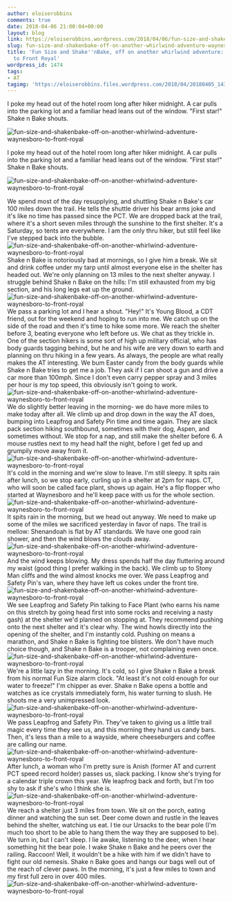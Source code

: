 ```yaml
---
author: eloiserobbins
comments: true
date: 2018-04-06 21:00:04+00:00
layout: blog
link: https://eloiserobbins.wordpress.com/2018/04/06/fun-size-and-shakenbake-off-on-another-whirlwind-adventure-waynesboro-to-front-royal/
slug: fun-size-and-shakenbake-off-on-another-whirlwind-adventure-waynesboro-to-front-royal
title: 'Fun Size and Shake''nBake, off on another whirlwind adventure: Waynesboro
  to Front Royal'
wordpress_id: 1474
tags:
- AT
tagimg: 'https://eloiserobbins.files.wordpress.com/2018/04/20180405_143006.jpg'
---
```


I poke my head out of the hotel room long after hiker midnight. A car pulls into the parking lot and a familiar head leans out of the window. "First star!" Shake n Bake shouts. 


![fun-size-and-shakenbake-off-on-another-whirlwind-adventure-waynesboro-to-front-royal](https://eloiserobbins.files.wordpress.com/2018/04/20180405_143006.jpg)
 
I poke my head out of the hotel room long after hiker midnight. A car pulls into the parking lot and a familiar head leans out of the window. "First star!" Shake n Bake shouts. 
 
![fun-size-and-shakenbake-off-on-another-whirlwind-adventure-waynesboro-to-front-royal](https://eloiserobbins.files.wordpress.com/2018/04/20180331_152744.jpg)

We spend most of the day resupplying, and shuttling Shake n Bake's car 100 miles down the trail. He tells the shuttle driver his bear arms joke and it's like no time has passed since the PCT. We are dropped back at the trail, where it's a short seven miles through the sunshine to the first shelter. It's a Saturday, so tents are everywhere. I am the only thru hiker, but still feel like I've stepped back into the bubble.
![fun-size-and-shakenbake-off-on-another-whirlwind-adventure-waynesboro-to-front-royal](https://eloiserobbins.files.wordpress.com/2018/04/20180403_175533.jpg)
Shake n Bake is notoriously bad at mornings, so I give him a break. We sit and drink coffee under my tarp until almost everyone else in the shelter has headed out. We're only planning on 13 miles to the next shelter anyway. I struggle behind Shake n Bake on the hills: I'm still exhausted from my big section,  and his long legs eat up the ground.
![fun-size-and-shakenbake-off-on-another-whirlwind-adventure-waynesboro-to-front-royal](https://eloiserobbins.files.wordpress.com/2018/04/20180401_110045.jpg)
We pass a parking lot and I hear a shout. "Hey!" It's Young Blood, a CDT friend, out for the weekend and hoping to run into me. We catch up on the side of the road and then it's time to hike some more. We reach the shelter before 3, beating everyone who left before us. We chat as they trickle in. One of the section hikers is some sort of high up military official, who has body guards tagging behind, but he and his wife are very down to earth and planning on thru hiking in a few years. As always, the people are what really makes the AT interesting. We bum Easter candy from the body guards while Shake n Bake tries to get me a job. They ask if I can shoot a gun and drive a car more than 100mph. Since I don't even carry pepper spray and 3 miles per hour is my top speed, this obviously isn't going to work.
![fun-size-and-shakenbake-off-on-another-whirlwind-adventure-waynesboro-to-front-royal](https://eloiserobbins.files.wordpress.com/2018/04/20180401_181635.jpg)
We do slightly better leaving in the morning- we do have more miles to make today after all. We climb up and drop down in the way the AT does, bumping into Leapfrog and Safety Pin time and time again. They are slack pack section hiking southbound, sometimes with their dog, Aspen, and sometimes without. We stop for a nap, and still make the shelter before 6. A mouse rustles next to my head half the night, before I get fed up and grumpily move away from it.
![fun-size-and-shakenbake-off-on-another-whirlwind-adventure-waynesboro-to-front-royal](https://eloiserobbins.files.wordpress.com/2018/04/20180401_154718.jpg)
It's cold in the morning and we're slow to leave. I'm still sleepy. It spits rain after lunch, so we stop early, curling up in a shelter at 2pm for naps. CT, who will soon be called face plant, shows up again. He's a flip flopper who started at Waynesboro and he'll keep pace with us for the whole section.
![fun-size-and-shakenbake-off-on-another-whirlwind-adventure-waynesboro-to-front-royal](https://eloiserobbins.files.wordpress.com/2018/04/20180402_184841.jpg)
It spits rain in the morning, but we head out anyway. We need to make up some of the miles we sacrificed yesterday in favor of naps. The trail is mellow: Shenandoah is flat by AT standards. We have one good rain shower, and then the wind blows the clouds away.
![fun-size-and-shakenbake-off-on-another-whirlwind-adventure-waynesboro-to-front-royal](https://eloiserobbins.files.wordpress.com/2018/04/20180404_113400.jpg)
And the wind keeps blowing. My dress spends half the day fluttering around my waist (good thing I prefer walking in the back). We climb up to Stony Man cliffs and the wind almost knocks me over. We pass Leapfrog and Safety Pin's van, where they have left us cokes under the front tire.
![fun-size-and-shakenbake-off-on-another-whirlwind-adventure-waynesboro-to-front-royal](https://eloiserobbins.files.wordpress.com/2018/04/20180404_143926.jpg)
We see Leapfrog and Safety Pin talking to Face Plant (who earns his name on this stretch by going head first into some rocks and receiving a nasty gash) at the shelter we'd planned on stopping at. They recommend pushing onto the next shelter and it's clear why. The wind howls directly into the opening of the shelter, and I'm instantly cold. Pushing on means a marathon, and Shake n Bake is fighting toe blisters. We don't have much choice though, and Shake n Bake is a trooper, not complaining even once.
![fun-size-and-shakenbake-off-on-another-whirlwind-adventure-waynesboro-to-front-royal](https://eloiserobbins.files.wordpress.com/2018/04/20180404_154656.jpg)
We're a little lazy in the morning. It's cold, so I give Shake n Bake a break from his normal Fun Size alarm clock. "At least it's not cold enough for our water to freeze!" I'm chipper as ever. Shake n Bake opens a bottle and watches as ice crystals immediately form, his water turning to slush. He shoots me a very unimpressed look.
![fun-size-and-shakenbake-off-on-another-whirlwind-adventure-waynesboro-to-front-royal](https://eloiserobbins.files.wordpress.com/2018/04/20180405_142900.jpg)
We pass Leapfrog and Safety Pin. They've taken to giving us a little trail magic every time they see us, and this morning they hand us candy bars. Then, it's less than a mile to a wayside, where cheeseburgers and coffee are calling our name. 
![fun-size-and-shakenbake-off-on-another-whirlwind-adventure-waynesboro-to-front-royal](https://eloiserobbins.files.wordpress.com/2018/04/20180405_143008.jpg)
After lunch, a woman who I'm pretty sure is Anish (former AT and current PCT speed record holder) passes us, slack packing. I know she's trying for a calendar triple crown this year. We leapfrog back and forth, but I'm too shy to ask if she's who I think she is.
![fun-size-and-shakenbake-off-on-another-whirlwind-adventure-waynesboro-to-front-royal](https://eloiserobbins.files.wordpress.com/2018/04/20180405_175003.jpg)
We reach a shelter just 3 miles from town. We sit on the porch, eating dinner and watching the sun set. Deer come down and rustle in the leaves behind the shelter, watching us eat. I tie our Ursacks to the bear pole (I'm much too short to be able to hang them the way they are supposed to be). We turn in, but I can't sleep. I lie awake, listening to the deer, when I hear something hit the bear pole. I wake Shake n Bake and he peers over the railing. Raccoon! Well, it wouldn't be a hike with him if we didn't have to fight our old nemesis. Shake n Bake goes and hangs our bags well out of the reach of clever paws. In the morning, it's just a few miles to town and my first full zero in over 400 miles.
![fun-size-and-shakenbake-off-on-another-whirlwind-adventure-waynesboro-to-front-royal](https://eloiserobbins.files.wordpress.com/2018/04/20180405_192713.jpg)
